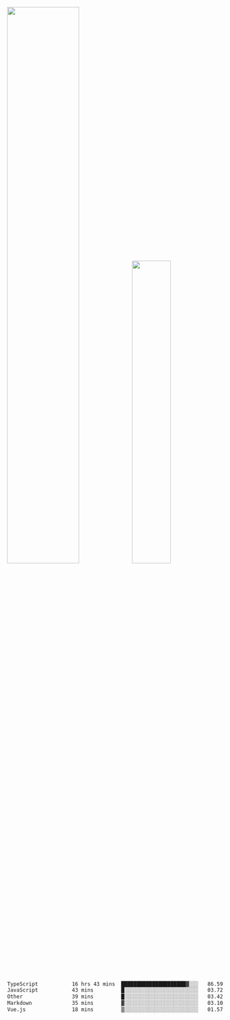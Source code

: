 <img align="" width="57.5%" src="https://github-readme-stats.vercel.app/api?username=Dream4ever&hide_title=true&hide_border=true&count_private=true&show_icons=true&include_all_commits=true&line_height=21" /><img align="" width="42.4%" src="https://github-readme-stats.vercel.app/api/top-langs/?username=Dream4ever&hide_title=true&count_private=true&show_icons=true&langs_count=6&hide_border=true&layout=compact" />

<!--START_SECTION:waka-->

```txt
TypeScript           16 hrs 43 mins  █████████████████████▓░░░   86.59 %
JavaScript           43 mins         █░░░░░░░░░░░░░░░░░░░░░░░░   03.72 %
Other                39 mins         █░░░░░░░░░░░░░░░░░░░░░░░░   03.42 %
Markdown             35 mins         ▓░░░░░░░░░░░░░░░░░░░░░░░░   03.10 %
Vue.js               18 mins         ▒░░░░░░░░░░░░░░░░░░░░░░░░   01.57 %
```

<!--END_SECTION:waka-->
